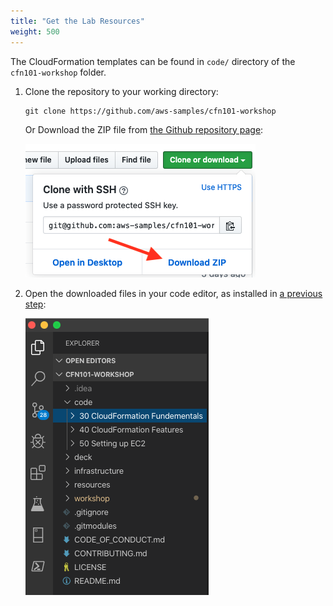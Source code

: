 ```yaml
---
title: "Get the Lab Resources"
weight: 500
---
```


The CloudFormation templates can be found in `code/` directory of the `cfn101-workshop` folder.

1. Clone the repository to your working directory:

    ```shell
    git clone https://github.com/aws-samples/cfn101-workshop
    ```

    Or Download the ZIP file from [the Github repository page](https://github.com/aws-samples/cfn101-workshop):

   ![git-download-png](/static/prerequisites/lab-resources/git-download.png)

1. Open the downloaded files in your code editor, as installed in [a previous step](/prerequisites/editor):

   ![vscode-png](/static/prerequisites/lab-resources/vscode.png)
